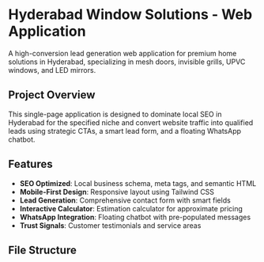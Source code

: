 # Hyderabad Window Solutions - Web Application

A high-conversion lead generation web application for premium home solutions in Hyderabad, specializing in mesh doors, invisible grills, UPVC windows, and LED mirrors.

## Project Overview

This single-page application is designed to dominate local SEO in Hyderabad for the specified niche and convert website traffic into qualified leads using strategic CTAs, a smart lead form, and a floating WhatsApp chatbot.

## Features

- **SEO Optimized**: Local business schema, meta tags, and semantic HTML
- **Mobile-First Design**: Responsive layout using Tailwind CSS
- **Lead Generation**: Comprehensive contact form with smart fields
- **Interactive Calculator**: Estimation calculator for approximate pricing
- **WhatsApp Integration**: Floating chatbot with pre-populated messages
- **Trust Signals**: Customer testimonials and service areas

## File Structure
